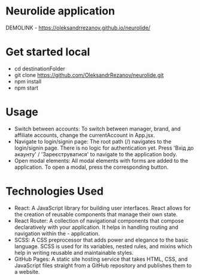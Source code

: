 # Neurolide application

DEMOLINK - https://oleksandrrezanov.github.io/neurolide/

# Get started local

- cd destinationFolder
- git clone https://github.com/OleksandrRezanov/neurolide.git
- npm install
- npm start

# Usage

- Switch between accounts: To switch between manager, brand, and affiliate accounts, change the currentAccount in App.jsx.
- Navigate to login/signin page: The root path (/) navigates to the login/signin page. There is no logic for authentication yet. Press 'Вхід до акаунту' / 'Зареєструватися' to navigate to the application body.
- Open modal elements: All modal elements with forms are added to the application. To open a modal, press the corresponding button.

# Technologies Used

- React: A JavaScript library for building user interfaces. React allows for the creation of reusable components that manage their own state.
- React Router: A collection of navigational components that compose declaratively with your application. It helps in handling routing and navigation within the - application.
- SCSS: A CSS preprocessor that adds power and elegance to the basic language. SCSS is used for its variables, nested rules, and mixins which help in writing reusable and maintainable styles.
- GitHub Pages: A static site hosting service that takes HTML, CSS, and JavaScript files straight from a GitHub repository and publishes them to a website.
